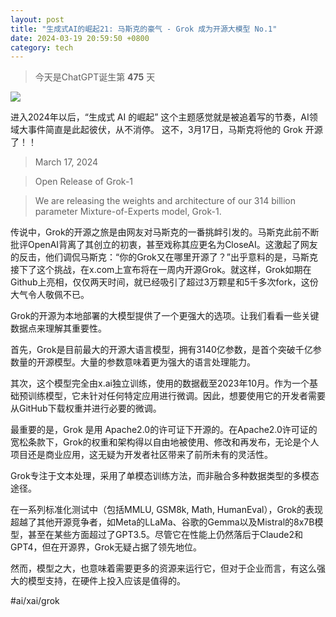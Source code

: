 ```yaml
---
layout: post
title: "生成式AI的崛起21: 马斯克的豪气 - Grok 成为开源大模型 No.1"
date: 2024-03-19 20:59:50 +0800
category: tech
---
```


> 今天是ChatGPT诞生第 **475** 天

![](https://x.ai/_next/static/media/grok-os-teaser.b49bf551.png)

进入2024年以后，“生成式 AI 的崛起” 这个主题感觉就是被追着写的节奏，AI领域大事件简直是此起彼伏，从不消停。 这不，3月17日，马斯克将他的 Grok 开源了！！

> March 17, 2024

> Open Release of Grok-1

> We are releasing the weights and architecture of our 314 billion parameter Mixture-of-Experts model, Grok-1.


传说中，Grok的开源之旅是由网友对马斯克的一番挑衅引发的。马斯克此前不断批评OpenAI背离了其创立的初衷，甚至戏称其应更名为CloseAI。这激起了网友的反击，他们调侃马斯克：“你的Grok又在哪里开源了？”出乎意料的是，马斯克接下了这个挑战，在x.com上宣布将在一周内开源Grok。就这样，Grok如期在Github上亮相，仅仅两天时间，就已经吸引了超过3万颗星和5千多次fork，这份大气令人敬佩不已。

Grok的开源为本地部署的大模型提供了一个更强大的选项。让我们看看一些关键数据点来理解其重要性。

首先，Grok是目前最大的开源大语言模型，拥有3140亿参数，是首个突破千亿参数量的开源模型。大量的参数意味着更为强大的语言处理能力。

其次，这个模型完全由x.ai独立训练，使用的数据截至2023年10月。作为一个基础预训练模型，它未针对任何特定应用进行微调。因此，想要使用它的开发者需要从GitHub下载权重并进行必要的微调。

最重要的是，Grok 是用 Apache2.0的许可证下开源的。在Apache2.0许可证的宽松条款下，Grok的权重和架构得以自由地被使用、修改和再发布，无论是个人项目还是商业应用，这无疑为开发者社区带来了前所未有的灵活性。

Grok专注于文本处理，采用了单模态训练方法，而非融合多种数据类型的多模态途径。

在一系列标准化测试中（包括MMLU, GSM8k, Math, HumanEval），Grok的表现超越了其他开源竞争者，如Meta的LLaMa、谷歌的Gemma以及Mistral的8x7B模型，甚至在某些方面超过了GPT3.5。尽管它在性能上仍然落后于Claude2和GPT4，但在开源界，Grok无疑占据了领先地位。

然而，模型之大，也意味着需要更多的资源来运行它，但对于企业而言，有这么强大的模型支持，在硬件上投入应该是值得的。

#ai/xai/grok